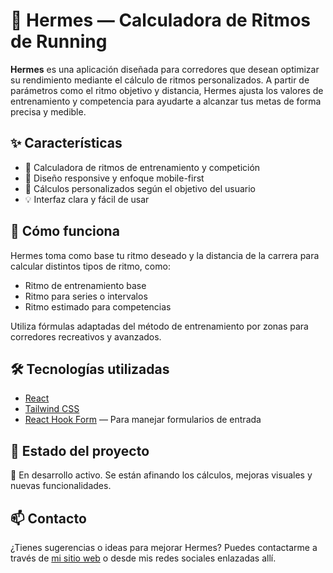 # 🏃 Hermes — Calculadora de Ritmos de Running

**Hermes** es una aplicación diseñada para corredores que desean optimizar su rendimiento mediante el cálculo de ritmos personalizados. A partir de parámetros como el ritmo objetivo y distancia, Hermes ajusta los valores de entrenamiento y competencia para ayudarte a alcanzar tus metas de forma precisa y medible.

## ✨ Características

- 🧮 Calculadora de ritmos de entrenamiento y competición
- 📱 Diseño responsive y enfoque mobile-first
- 🎯 Cálculos personalizados según el objetivo del usuario
- 💡 Interfaz clara y fácil de usar

## 🧠 Cómo funciona

Hermes toma como base tu ritmo deseado y la distancia de la carrera para calcular distintos tipos de ritmo, como:
- Ritmo de entrenamiento base
- Ritmo para series o intervalos
- Ritmo estimado para competencias

Utiliza fórmulas adaptadas del método de entrenamiento por zonas para corredores recreativos y avanzados.

## 🛠️ Tecnologías utilizadas

- [React](https://react.dev/)
- [Tailwind CSS](https://tailwindcss.com/)
- [React Hook Form](https://react-hook-form.com/) — Para manejar formularios de entrada
<!--  - [Framer Motion](https://www.framer.com/motion/) — Animaciones suaves -->

## 📌 Estado del proyecto

🚧 En desarrollo activo. Se están afinando los cálculos, mejoras visuales y nuevas funcionalidades.

## 📫 Contacto

¿Tienes sugerencias o ideas para mejorar Hermes? Puedes contactarme a través de [mi sitio web](https://a-r-dev.vercel.app/) o desde mis redes sociales enlazadas allí.


